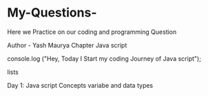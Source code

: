 # My-Questions-
Here we Practice on our coding and programming Question 

Author - Yash Maurya
Chapter Java script

console.log ("Hey, Today I Start my coding Journey of Java script");

lists 

Day 1: Java script Concepts variabe and data types 



